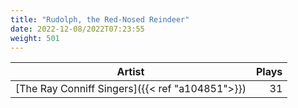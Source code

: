 ```yaml
---
title: "Rudolph, the Red-Nosed Reindeer"
date: 2022-12-08/2022T07:23:55
weight: 501
---
```




 Artist | Plays 
----- | -----:
[The Ray Conniff Singers]({{< ref "a104851">}}) | 31
